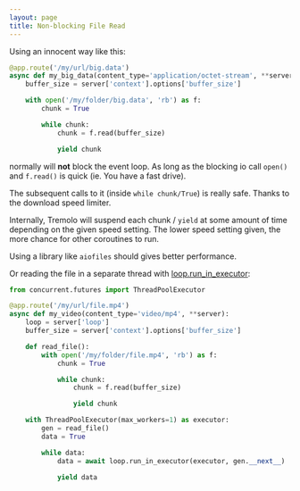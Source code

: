 ```yaml
---
layout: page
title: Non-blocking File Read
---
```


Using an innocent way like this:

```python
@app.route('/my/url/big.data')
async def my_big_data(content_type='application/octet-stream', **server):
    buffer_size = server['context'].options['buffer_size']

    with open('/my/folder/big.data', 'rb') as f:
        chunk = True

        while chunk:
            chunk = f.read(buffer_size)

            yield chunk
```
normally will **not** block the event loop. As long as the blocking io call `open()` and `f.read()` is quick (ie. You have a fast drive).

The subsequent calls to it (inside `while chunk/True`) is really safe. Thanks to the download speed limiter.

Internally, Tremolo will suspend each chunk / `yield` at some amount of time depending on the given speed setting.
The lower speed setting given, the more chance for other coroutines to run.

Using a library like `aiofiles` should gives better performance.

Or reading the file in a separate thread with [loop.run_in_executor](https://docs.python.org/3/library/asyncio-eventloop.html#asyncio.loop.run_in_executor):

```python
from concurrent.futures import ThreadPoolExecutor

@app.route('/my/url/file.mp4')
async def my_video(content_type='video/mp4', **server):
    loop = server['loop']
    buffer_size = server['context'].options['buffer_size']

    def read_file():
        with open('/my/folder/file.mp4', 'rb') as f:
            chunk = True

            while chunk:
                chunk = f.read(buffer_size)

                yield chunk

    with ThreadPoolExecutor(max_workers=1) as executor:
        gen = read_file()
        data = True

        while data:
            data = await loop.run_in_executor(executor, gen.__next__)

            yield data
```
